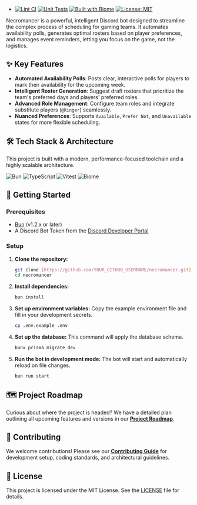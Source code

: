 - [![Lint CI](https://github.com/jackmaders/necromancer/actions/workflows/lint.yml/badge.svg)](https://github.com/jackmaders/necromancer/actions/workflows/lint.yml) [![Unit Tests](https://github.com/jackmaders/necromancer/actions/workflows/test.yml/badge.svg)](https://github.com/jackmaders/necromancer/actions/workflows/test.yml) [![Built with Biome](https://img.shields.io/badge/built%20with-Biome-60A5FA?logo=biome&style=flat)](https://biomejs.dev/) [![License: MIT](https://img.shields.io/badge/License-MIT-yellow.svg)](https://opensource.org/licenses/MIT)

Necromancer is a powerful, intelligent Discord bot designed to streamline the complex process of scheduling for gaming teams. It automates availability polls, generates optimal rosters based on player preferences, and manages event reminders, letting you focus on the game, not the logistics.

## ✨ Key Features

- **Automated Availability Polls**: Posts clear, interactive polls for players to mark their availability for the upcoming week.
- **Intelligent Roster Generation**: Suggest draft rosters that prioritize the team's preferred days and players' preferred roles.
- **Advanced Role Management**: Configure team roles and integrate substitute players (`@Ringer`) seamlessly.
- **Nuanced Preferences**: Supports `Available`, `Prefer Not`, and `Unavailable` states for more flexible scheduling.

## 🛠️ Tech Stack & Architecture

This project is built with a modern, performance-focused toolchain and a highly scalable architecture.

![Bun](https://img.shields.io/badge/Bun-%23000000.svg?style=for-the-badge&logo=bun)
![TypeScript](https://img.shields.io/badge/typescript-%23007ACC.svg?style=for-the-badge&logo=typescript&logoColor=white)
![Vitest](https://img.shields.io/badge/vitest-%236E9F18.svg?style=for-the-badge&logo=vitest&logoColor=white)
![Biome](https://img.shields.io/badge/biome-60A5FA?style=for-the-badge&logo=biome&logoColor=white)

## 🚀 Getting Started

### Prerequisites

- [Bun](https://bun.sh/) (v1.2.x or later)
- A Discord Bot Token from the [Discord Developer Portal](https://discord.com/developers/applications)

### Setup

1.  **Clone the repository:**

    ```bash
    git clone [https://github.com/YOUR_GITHUB_USERNAME/necromancer.git](https://github.com/YOUR_GITHUB_USERNAME/necromancer.git)
    cd necromancer
    ```

2.  **Install dependencies:**

    ```bash
    bun install
    ```

3.  **Set up environment variables:**
    Copy the example environment file and fill in your development secrets.

    ```bash
    cp .env.example .env
    ```

4.  **Set up the database:**
    This command will apply the database schema.

    ```bash
    bunx prisma migrate dev
    ```

5.  **Run the bot in development mode:**
    The bot will start and automatically reload on file changes.
    ```bash
    bun run start
    ```

## 🗺️ Project Roadmap

Curious about where the project is headed? We have a detailed plan outlining all upcoming features and versions in our [**Project Roadmap**](./docs/ROADMAP.md).

## 🤝 Contributing

We welcome contributions! Please see our [**Contributing Guide**](./docs/CONTRIBUTING.md) for development setup, coding standards, and architectural guidelines.

## 📄 License

This project is licensed under the MIT License. See the [LICENSE](./LICENSE) file for details.
